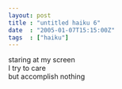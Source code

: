 ```yaml
---
layout: post
title : "untitled haiku 6"
date  : "2005-01-07T15:15:00Z"
tags  : ["haiku"]
---
```

staring at my screen  
I try to care  
but accomplish nothing
